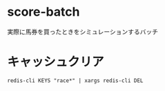 # score-batch

実際に馬券を買ったときをシミュレーションするバッチ

# キャッシュクリア　
```declarative
redis-cli KEYS "race*" | xargs redis-cli DEL
```